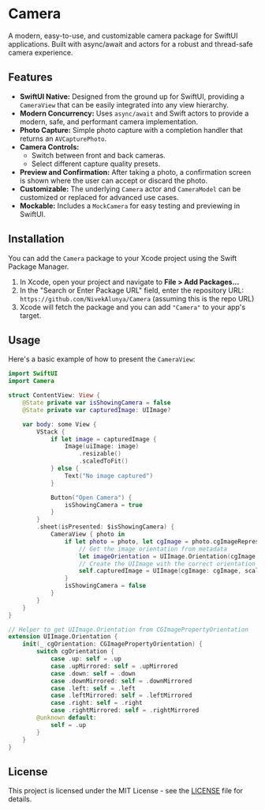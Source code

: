 # Camera

A modern, easy-to-use, and customizable camera package for SwiftUI applications. Built with async/await and actors for a robust and thread-safe camera experience.


## Features

- **SwiftUI Native:** Designed from the ground up for SwiftUI, providing a `CameraView` that can be easily integrated into any view hierarchy.
- **Modern Concurrency:** Uses `async/await` and Swift actors to provide a modern, safe, and performant camera implementation.
- **Photo Capture:** Simple photo capture with a completion handler that returns an `AVCapturePhoto`.
- **Camera Controls:**
    - Switch between front and back cameras.
    - Select different capture quality presets.
- **Preview and Confirmation:** After taking a photo, a confirmation screen is shown where the user can accept or discard the photo.
- **Customizable:** The underlying `Camera` actor and `CameraModel` can be customized or replaced for advanced use cases.
- **Mockable:** Includes a `MockCamera` for easy testing and previewing in SwiftUI.

## Installation

You can add the `Camera` package to your Xcode project using the Swift Package Manager.

1. In Xcode, open your project and navigate to **File > Add Packages...**
2. In the "Search or Enter Package URL" field, enter the repository URL: `https://github.com/NivekAlunya/Camera` (assuming this is the repo URL)
3. Xcode will fetch the package and you can add `"Camera"` to your app's target.

## Usage

Here's a basic example of how to present the `CameraView`:

```swift
import SwiftUI
import Camera

struct ContentView: View {
    @State private var isShowingCamera = false
    @State private var capturedImage: UIImage?

    var body: some View {
        VStack {
            if let image = capturedImage {
                Image(uiImage: image)
                    .resizable()
                    .scaledToFit()
            } else {
                Text("No image captured")
            }

            Button("Open Camera") {
                isShowingCamera = true
            }
        }
        .sheet(isPresented: $isShowingCamera) {
            CameraView { photo in
                if let photo = photo, let cgImage = photo.cgImageRepresentation() {
                    // Get the image orientation from metadata
                    let imageOrientation = UIImage.Orientation(cgImage.orientation)
                    // Create the UIImage with the correct orientation
                    self.capturedImage = UIImage(cgImage: cgImage, scale: 1.0, orientation: imageOrientation)
                }
                isShowingCamera = false
            }
        }
    }
}

// Helper to get UIImage.Orientation from CGImagePropertyOrientation
extension UIImage.Orientation {
    init(_ cgOrientation: CGImagePropertyOrientation) {
        switch cgOrientation {
            case .up: self = .up
            case .upMirrored: self = .upMirrored
            case .down: self = .down
            case .downMirrored: self = .downMirrored
            case .left: self = .left
            case .leftMirrored: self = .leftMirrored
            case .right: self = .right
            case .rightMirrored: self = .rightMirrored
        @unknown default:
            self = .up
        }
    }
}
```

## License

This project is licensed under the MIT License - see the [LICENSE](LICENSE) file for details.

